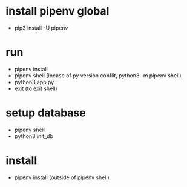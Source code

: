 # install pipenv global
- pip3 install -U pipenv

# run
- pipenv install
- pipenv shell (Incase of py version conflit, python3 -m pipenv shell)
- python3 app.py
- exit (to exit shell)

# setup database
- pipenv shell
- python3 init_db

# install
- pipenv install <package> (outside of pipenv shell)
